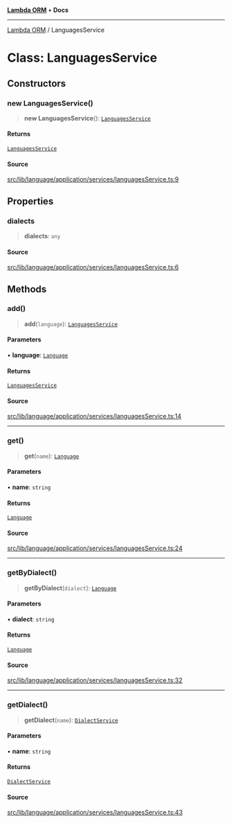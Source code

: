 [**Lambda ORM**](../README.md) • **Docs**

***

[Lambda ORM](../README.md) / LanguagesService

# Class: LanguagesService

## Constructors

### new LanguagesService()

> **new LanguagesService**(): [`LanguagesService`](LanguagesService.md)

#### Returns

[`LanguagesService`](LanguagesService.md)

#### Source

[src/lib/language/application/services/languagesService.ts:9](https://github.com/lambda-orm/lambdaorm/blob/b641a316566df55ad8177b62e40fe267b1442b03/src/lib/language/application/services/languagesService.ts#L9)

## Properties

### dialects

> **dialects**: `any`

#### Source

[src/lib/language/application/services/languagesService.ts:6](https://github.com/lambda-orm/lambdaorm/blob/b641a316566df55ad8177b62e40fe267b1442b03/src/lib/language/application/services/languagesService.ts#L6)

## Methods

### add()

> **add**(`language`): [`LanguagesService`](LanguagesService.md)

#### Parameters

• **language**: [`Language`](../interfaces/Language.md)

#### Returns

[`LanguagesService`](LanguagesService.md)

#### Source

[src/lib/language/application/services/languagesService.ts:14](https://github.com/lambda-orm/lambdaorm/blob/b641a316566df55ad8177b62e40fe267b1442b03/src/lib/language/application/services/languagesService.ts#L14)

***

### get()

> **get**(`name`): [`Language`](../interfaces/Language.md)

#### Parameters

• **name**: `string`

#### Returns

[`Language`](../interfaces/Language.md)

#### Source

[src/lib/language/application/services/languagesService.ts:24](https://github.com/lambda-orm/lambdaorm/blob/b641a316566df55ad8177b62e40fe267b1442b03/src/lib/language/application/services/languagesService.ts#L24)

***

### getByDialect()

> **getByDialect**(`dialect`): [`Language`](../interfaces/Language.md)

#### Parameters

• **dialect**: `string`

#### Returns

[`Language`](../interfaces/Language.md)

#### Source

[src/lib/language/application/services/languagesService.ts:32](https://github.com/lambda-orm/lambdaorm/blob/b641a316566df55ad8177b62e40fe267b1442b03/src/lib/language/application/services/languagesService.ts#L32)

***

### getDialect()

> **getDialect**(`name`): [`DialectService`](DialectService.md)

#### Parameters

• **name**: `string`

#### Returns

[`DialectService`](DialectService.md)

#### Source

[src/lib/language/application/services/languagesService.ts:43](https://github.com/lambda-orm/lambdaorm/blob/b641a316566df55ad8177b62e40fe267b1442b03/src/lib/language/application/services/languagesService.ts#L43)
